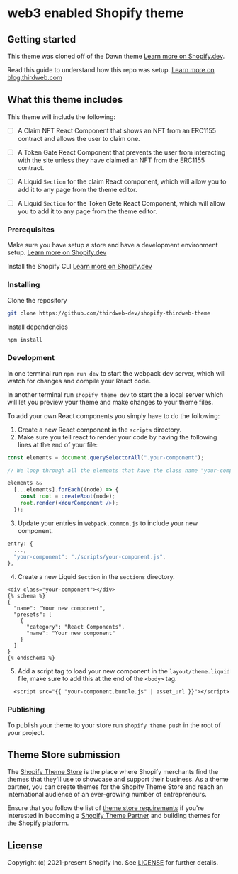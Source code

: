 # web3 enabled Shopify theme

## Getting started

This theme was cloned off of the Dawn theme [Learn more on Shopify.dev](https://shopify.dev/themes/getting-started/create).

Read this guide to understand how this repo was setup. [Learn more on blog.thirdweb.com](https://blog.thirdweb.com/guides/create-a-shopify-theme-with-thirdweb/)

## What this theme includes

This theme will include the following:

- [ ] A Claim NFT React Component that shows an NFT from an ERC1155 contract and allows the user to claim one.
- [ ] A Token Gate React Component that prevents the user from interacting with the site unless they have claimed an NFT from the ERC1155 contract.

- [ ] A Liquid `Section` for the claim React component, which will allow you to add it to any page from the theme editor.
- [ ] A Liquid `Section` for the Token Gate React Component, which will allow you to add it to any page from the theme editor.

### Prerequisites

Make sure you have setup a store and have a development environment setup. [Learn more on Shopify.dev](https://shopify.dev/docs/themes/tools/development-stores)

Install the Shopify CLI [Learn more on Shopify.dev](https://shopify.dev/themes/tools/cli)

### Installing

Clone the repository

```bash
git clone https://github.com/thirdweb-dev/shopify-thirdweb-theme
```

Install dependencies

```bash
npm install
```

### Development

In one terminal run `npm run dev` to start the webpack dev server, which will watch for changes and compile your React code.

In another terminal run `shopify theme dev` to start the a local server which will let you preview your theme and make changes to your theme files.

To add your own React components you simply have to do the following:

1. Create a new React component in the `scripts` directory.
2. Make sure you tell react to render your code by having the following lines at the end of your file:

```jsx
const elements = document.querySelectorAll(".your-component");

// We loop through all the elements that have the class name "your-component" and render our React component inside of it, this allows you to add multiple instances of the same component to different pages.

elements &&
  [...elements].forEach((node) => {
    const root = createRoot(node);
    root.render(<YourComponent />);
  });
```

3. Update your entries in `webpack.common.js` to include your new component.

```js
entry: {
  ...,
  "your-component": "./scripts/your-component.js",
},
```

4. Create a new Liquid `Section` in the `sections` directory.

```liquid
<div class="your-component"></div>
{% schema %}
{
  "name": "Your new component",
  "presets": [
    {
      "category": "React Components",
      "name": "Your new component"
    }
  ]
}
{% endschema %}
```

5. Add a script tag to load your new component in the `layout/theme.liquid` file, make sure to add this at the end of the `<body>` tag.

```liquid
  <script src="{{ "your-component.bundle.js" | asset_url }}"></script>
```

### Publishing

To publish your theme to your store run `shopify theme push` in the root of your project.

## Theme Store submission

The [Shopify Theme Store](https://themes.shopify.com/) is the place where Shopify merchants find the themes that they'll use to showcase and support their business. As a theme partner, you can create themes for the Shopify Theme Store and reach an international audience of an ever-growing number of entrepreneurs.

Ensure that you follow the list of [theme store requirements](https://shopify.dev/themes/store/requirements) if you're interested in becoming a [Shopify Theme Partner](https://themes.shopify.com/services/themes/guidelines) and building themes for the Shopify platform.

## License

Copyright (c) 2021-present Shopify Inc. See [LICENSE](/LICENSE.md) for further details.
